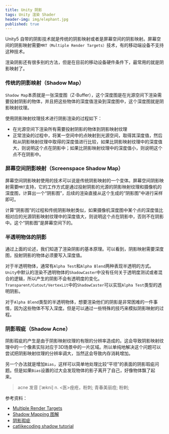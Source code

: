```yaml
---
title: Unity 阴影
tags: Unity 渲染 Shader
header-img: img/elephant.jpg
published: true
---
```


Unity5 自带的阴影技术就是传统的阴影映射或者是屏幕空间的阴影映射。屏幕空间的阴影映射需要`MRT（Multiple Render Targets）`技术，有的移动端设备不支持这种技术。

渲染阴影还有很多别的方法，但是在目前的移动设备硬件条件下，最常用的就是阴影映射了。

### 传统的阴影映射（Shadow Map）

`Shadow Map`本质就是一张深度图（Z-Buffer），这个深度图是在光源空间下渲染需要投射阴影的物体，并且把这些物体的深度值渲染到深度图中，这个深度图就是阴影映射纹理。

使用阴影映射纹理技术进行阴影渲染的过程如下：

* 在光源空间下渲染所有需要投射阴影的物体到阴影映射纹理
* 正常渲染的过程中，将某一空间中的点映射到光源空间，取得其深度值，然后和从阴影映射纹理中取得的深度值进行比较，如果比阴影映射纹理中的深度值大，则说明这个点在阴影中；如果比阴影映射纹理中的深度值小，则说明这个点不在阴影中。

### 屏幕空间阴影映射（Screenspace Shadow Map）

屏幕空间阴影映射使用的技术可以说是传统阴影映射的一个变体。屏幕空间阴影映射需要`MRT`支持，它的工作方式是通过投射阴影的光源的阴影映射纹理和摄像机的深度图，计算出一个“阴影图”，后续的渲染直接从这个生成的“阴影图”中进行采样即可。

计算“阴影图”的过程和传统阴影映射类似，如果摄像机深度图中某个点的深度值比相对应的光源阴影映射纹理中的深度值大，则说明这个点在阴影中，否则不在阴影中。这个“阴影图”是屏幕空间下的。

### 半透明物体的阴影

通过上面的论述，我们知道了渲染阴影的基本原理。可以看到，阴影映射需要深度图，投射阴影的物体必须要写入深度值。

对于半透明物体，通常有`Alpha Test`和`Alpha Blend`两种表现半透明的方式。`Unity`中默认的渲染不透明物体的`ShadowCaster`中没有任何关于透明度测试或者混合的逻辑，所以产生的阴影不会有透明度的变化。`Transparent/Cutout/VertexLit`中的`ShadowCaster`可以实现`Alpha Test`类型的透明阴影。

对于`Alpha Blend`类型的半透明物体，想要渲染他们的阴影是非常困难的一件事情，因为这些物体不写入深度。但是可以通过一些特殊的技巧来模拟阴影映射的过程。

### 阴影瑕疵（Shadow Acne）

阴影瑕疵的产生是由于阴影映射纹理的有限的分辨率造成的。这会导致阴影映射纹理中的一个像素实际对应于3D场景中的一片区域。所以单纯地解决这个问题可以尝试把阴影映射纹理的分辨率调大，当然这会导致内存消耗增加。

另一个办法就是增加`Bias`，这样可以简单地处理比较“平坦”的表面的阴影瑕疵问题。但是如果`Bias`设置的过大会发现物体的影子离开了自己，好像物体飘了起来。

> acne 发音 [ˈækni]
n.	<医>痤疮，粉刺; 青春美丽痘; 粉剌;

参考资料：

+ [Multiple Render Targets](https://en.wikipedia.org/wiki/Multiple_Render_Targets)
+ [Shadow Mapping 图解](http://www.cnblogs.com/yzwalkman/p/3149072.html)
+ [阴影瑕疵](https://www.zhihu.com/question/49090321/answer/114208279)
+ [catlikecoding shadow tutorial](http://catlikecoding.com/unity/tutorials/rendering/part-7/)
